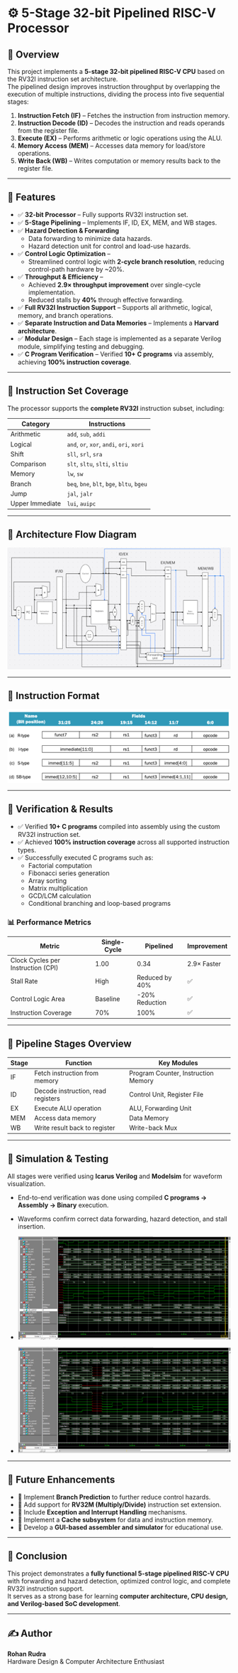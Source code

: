 # ⚙️ 5-Stage 32-bit Pipelined RISC-V Processor

## 📘 Overview
This project implements a **5-stage 32-bit pipelined RISC-V CPU** based on the RV32I instruction set architecture.  
The pipelined design improves instruction throughput by overlapping the execution of multiple instructions, dividing the process into five sequential stages:

1. **Instruction Fetch (IF)** – Fetches the instruction from instruction memory.  
2. **Instruction Decode (ID)** – Decodes the instruction and reads operands from the register file.  
3. **Execute (EX)** – Performs arithmetic or logic operations using the ALU.  
4. **Memory Access (MEM)** – Accesses data memory for load/store operations.  
5. **Write Back (WB)** – Writes computation or memory results back to the register file.

---

## 🚀 Features

- ✅ **32-bit Processor** – Fully supports RV32I instruction set.  
- ✅ **5-Stage Pipelining** – Implements IF, ID, EX, MEM, and WB stages.  
- ✅ **Hazard Detection & Forwarding**  
  - Data forwarding to minimize data hazards.  
  - Hazard detection unit for control and load-use hazards.  
- ✅ **Control Logic Optimization** –  
  - Streamlined control logic with **2-cycle branch resolution**, reducing control-path hardware by ~20%.  
- ✅ **Throughput & Efficiency** –  
  - Achieved **2.9× throughput improvement** over single-cycle implementation.  
  - Reduced stalls by **40%** through effective forwarding.  
- ✅ **Full RV32I Instruction Support** – Supports all arithmetic, logical, memory, and branch operations.  
- ✅ **Separate Instruction and Data Memories** – Implements a **Harvard architecture**.  
- ✅ **Modular Design** – Each stage is implemented as a separate Verilog module, simplifying testing and debugging.  
- ✅ **C Program Verification** – Verified **10+ C programs** via assembly, achieving **100% instruction coverage**.

---

## 🧠 Instruction Set Coverage
The processor supports the **complete RV32I** instruction subset, including:

| Category | Instructions |
|-----------|---------------|
| Arithmetic | `add`, `sub`, `addi` |
| Logical | `and`, `or`, `xor`, `andi`, `ori`, `xori` |
| Shift | `sll`, `srl`, `sra` |
| Comparison | `slt`, `sltu`, `slti`, `sltiu` |
| Memory | `lw`, `sw` |
| Branch | `beq`, `bne`, `blt`, `bge`, `bltu`, `bgeu` |
| Jump | `jal`, `jalr` |
| Upper Immediate | `lui`, `auipc` |

---

## 📍 Architecture Flow Diagram
![Architecture Diagram](https://github.com/RohanRudra/5-stage-32-bit-pipelined-RISC-V/blob/master/images/Flow%20Diagram%20New.png)

---

## 📜 Instruction Format
![Instructions Format](https://github.com/RohanRudra/5-stage-32-bit-pipelined-RISC-V/blob/master/images/instr_type_format.png)

---

## 🧩 Verification & Results

- ✅ Verified **10+ C programs** compiled into assembly using the custom RV32I instruction set.  
- ✅ Achieved **100% instruction coverage** across all supported instruction types.  
- ✅ Successfully executed C programs such as:
  - Factorial computation  
  - Fibonacci series generation  
  - Array sorting  
  - Matrix multiplication  
  - GCD/LCM calculation  
  - Conditional branching and loop-based programs  

### 📊 Performance Metrics
| Metric | Single-Cycle | Pipelined | Improvement |
|--------|---------------|-----------|--------------|
| Clock Cycles per Instruction (CPI) | 1.00 | 0.34 | 2.9× Faster |
| Stall Rate | High | Reduced by 40% | ✅ |
| Control Logic Area | Baseline | -20% Reduction | ✅ |
| Instruction Coverage | 70% | 100% | ✅ |

---

## 🧠 Pipeline Stages Overview
| Stage | Function | Key Modules |
|--------|-----------|--------------|
| IF | Fetch instruction from memory | Program Counter, Instruction Memory |
| ID | Decode instruction, read registers | Control Unit, Register File |
| EX | Execute ALU operation | ALU, Forwarding Unit |
| MEM | Access data memory | Data Memory |
| WB | Write result back to register | Write-back Mux |

---


## 🧪 Simulation & Testing
All stages were verified using **Icarus Verilog** and **Modelsim** for waveform visualization.  
- End-to-end verification was done using compiled **C programs → Assembly → Binary** execution.  
- Waveforms confirm correct data forwarding, hazard detection, and stall insertion.

- ![](https://github.com/RohanRudra/5-stage-32-bit-pipelined-RISC-V/blob/master/images/waveform1.png)
- ![](https://github.com/RohanRudra/5-stage-32-bit-pipelined-RISC-V/blob/master/images/waveform2.png)

---

## 🧭 Future Enhancements

- 🔸 Implement **Branch Prediction** to further reduce control hazards.  
- 🔸 Add support for **RV32M (Multiply/Divide)** instruction set extension.  
- 🔸 Include **Exception and Interrupt Handling** mechanisms.  
- 🔸 Implement a **Cache subsystem** for data and instruction memory.  
- 🔸 Develop a **GUI-based assembler and simulator** for educational use.

---

## 🏁 Conclusion
This project demonstrates a **fully functional 5-stage pipelined RISC-V CPU** with forwarding and hazard detection, optimized control logic, and complete RV32I instruction support.  
It serves as a strong base for learning **computer architecture, CPU design, and Verilog-based SoC development**.

---

## ✍️ Author
**Rohan Rudra**  
Hardware Design & Computer Architecture Enthusiast  
